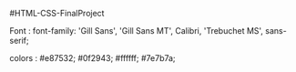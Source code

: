 #HTML-CSS-FinalProject


Font : 
font-family: 'Gill Sans', 'Gill Sans MT', Calibri, 'Trebuchet MS', sans-serif;

colors : 
#e87532;
#0f2943;
#ffffff;
#7e7b7a;